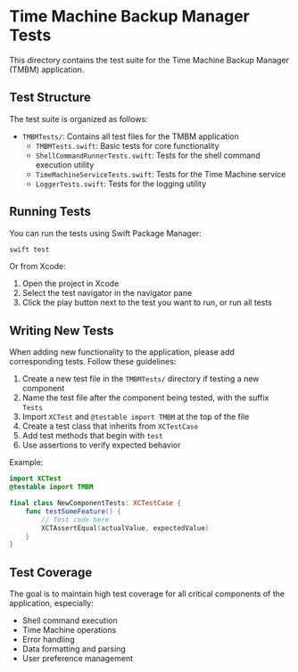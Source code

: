 # Time Machine Backup Manager Tests

This directory contains the test suite for the Time Machine Backup Manager (TMBM) application.

## Test Structure

The test suite is organized as follows:

- `TMBMTests/`: Contains all test files for the TMBM application
  - `TMBMTests.swift`: Basic tests for core functionality
  - `ShellCommandRunnerTests.swift`: Tests for the shell command execution utility
  - `TimeMachineServiceTests.swift`: Tests for the Time Machine service
  - `LoggerTests.swift`: Tests for the logging utility

## Running Tests

You can run the tests using Swift Package Manager:

```bash
swift test
```

Or from Xcode:

1. Open the project in Xcode
2. Select the test navigator in the navigator pane
3. Click the play button next to the test you want to run, or run all tests

## Writing New Tests

When adding new functionality to the application, please add corresponding tests. Follow these guidelines:

1. Create a new test file in the `TMBMTests/` directory if testing a new component
2. Name the test file after the component being tested, with the suffix `Tests`
3. Import `XCTest` and `@testable import TMBM` at the top of the file
4. Create a test class that inherits from `XCTestCase`
5. Add test methods that begin with `test`
6. Use assertions to verify expected behavior

Example:

```swift
import XCTest
@testable import TMBM

final class NewComponentTests: XCTestCase {
    func testSomeFeature() {
        // Test code here
        XCTAssertEqual(actualValue, expectedValue)
    }
}
```

## Test Coverage

The goal is to maintain high test coverage for all critical components of the application, especially:

- Shell command execution
- Time Machine operations
- Error handling
- Data formatting and parsing
- User preference management 